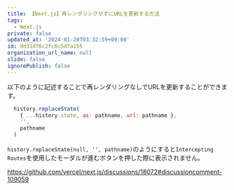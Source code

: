 ```yaml
---
title: 【Next.js】再レンダリングせずにURLを更新する方法
tags:
  - Next.js
private: false
updated_at: '2024-01-20T03:32:59+09:00'
id: dd31df6c2fc6c5d7a155
organization_url_name: null
slide: false
ignorePublish: false
---
```

以下のように記述することで再レンダリングなしでURLを更新することができます。

```js
  history.replaceState(
    { ...history.state, as: pathname, url: pathname },
    '',
    pathname
  )
```

`history.replaceState(null, '', pathname)`のようにすると`Intercepting Routes`を使用したモーダルが進むボタンを押した際に表示されません。

https://github.com/vercel/next.js/discussions/18072#discussioncomment-109059
